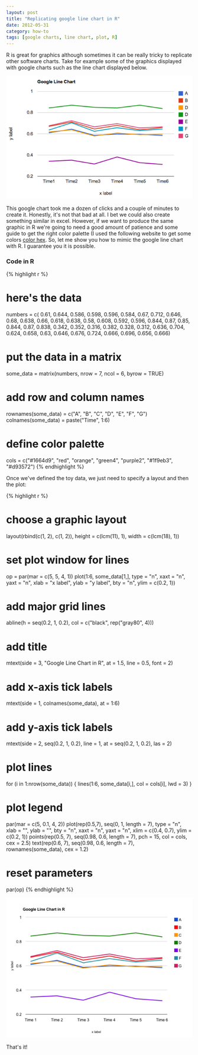 ```yaml
---
layout: post
title: "Replicating google line chart in R"
date: 2012-05-31
category: how-to
tags: [google charts, line chart, plot, R]
---
```


R is great for graphics although sometimes it can be really tricky to replicate other software charts. Take for example some of the graphics displayed with google charts such as the line chart displayed below.

<!--more-->

![](/images/google_line_chart.png)

This google chart took me a dozen of clicks and a couple of minutes to create it. Honestly, it's not that bad at all. I bet we could also create something similar in excel. However, if we want to produce the same graphic in R we're going to need a good amount of patience and some guide to get the right color palette (I used the following website to get some colors [color hex](http://www.color-hex.com"). So, let me show you how to mimic the google line chart with R. I guarantee you it is possible.


### Code in R


{% highlight r %}
# here's the data
numbers = c(
  0.61, 0.644, 0.586, 0.598, 0.596, 0.584,
  0.67, 0.712, 0.646, 0.68, 0.638, 0.66,
  0.618, 0.638, 0.58, 0.608, 0.592, 0.596,
  0.844, 0.87, 0.85, 0.844, 0.87, 0.838,
  0.342, 0.352, 0.316, 0.382, 0.328, 0.312,
  0.636, 0.704, 0.624, 0.658, 0.63, 0.646,
  0.676, 0.724, 0.666, 0.696, 0.656, 0.666)

# put the data in a matrix
some_data = matrix(numbers, nrow = 7, ncol = 6, byrow = TRUE)

# add row and column names
rownames(some_data) = c("A", "B", "C", "D", "E", "F", "G")
colnames(some_data) = paste("Time", 1:6)

# define color palette
cols = c("#1664d9", "red", "orange", "green4", "purple2", "#1f9eb3", "#d93572")
{% endhighlight %}


Once we've defined the toy data, we just need to specify a layout and then the plot:

{% highlight r %}
# choose a graphic layout
layout(rbind(c(1, 2), c(1, 2)), 
       height = c(lcm(11), 1),
       width = c(lcm(18), 1))

# set plot window for lines
op = par(mar = c(5, 5, 4, 1))
plot(1:6, some_data[1,], type = "n", xaxt = "n", yaxt = "n",
     xlab = "x label", ylab = "y label", bty = "n", ylim = c(0.2, 1))
# add major grid lines
abline(h = seq(0.2, 1, 0.2), col = c("black", rep("gray80", 4)))
# add title
mtext(side = 3, "Google Line Chart in R", at = 1.5, line = 0.5, font = 2)
# add x-axis tick labels
mtext(side = 1, colnames(some_data), at = 1:6)
# add y-axis tick labels
mtext(side = 2, seq(0.2, 1, 0.2), line = 1, at = seq(0.2, 1, 0.2), las = 2)
# plot lines
for (i in 1:nrow(some_data))
{
    lines(1:6, some_data[i,], col = cols[i], lwd = 3)
}
# plot legend
par(mar = c(5, 0.1, 4, 2))
plot(rep(0.5,7), seq(0, 1, length = 7), type = "n", xlab = "", ylab = "",
     bty = "n", xaxt = "n", yaxt = "n", xlim = c(0.4, 0.7), ylim = c(0.2, 1))
points(rep(0.5, 7), seq(0.98, 0.6, length = 7), pch = 15, 
       col = cols, cex = 2.5)
text(rep(0.6, 7), seq(0.98, 0.6, length = 7), rownames(some_data), cex = 1.2)
# reset parameters
par(op)
{% endhighlight %}

![center](/figs/2012-05-31-Google-line-chart/fig1.png) 


That's it!
